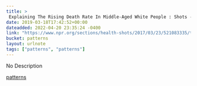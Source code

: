 ```yaml
---
title: > 
 Explaining The Rising Death Rate In Middle-Aged White People : Shots - Health News : NPR
date: 2019-03-18T17:42:52+00:00
dateadded: 2022-04-20 23:35:24 -0400
link: "https://www.npr.org/sections/health-shots/2017/03/23/521083335/the-forces-driving-middle-aged-white-peoples-deaths-of-despair"
bucket: patterns
layout: urlnote
tags: ["patterns", "patterns"]
--- 
```

No Description
 <!-- end excerpt --> 
<div class='bucket'><a class='internal-link' href='/buckets/patterns'>patterns</a></div> 
